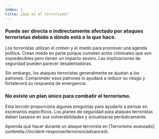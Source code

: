 ```yaml
---
index: 1
title: ¿Qué es el terrorismo?
---
```

### Puede ser directa o indirectamente afectado por ataques terroristas debido a dónde está o lo que hace.

Los terroristas utilizan el crimen y el miedo para promover una agenda política. Crean miedo en parte porque cometen actos criminales que son impredecibles pero tienen un impacto severo. Las implicaciones de seguridad pueden parecer desalentadoras.

Sin embargo, los ataques terroristas generalmente se ajustan a los patrones. Comprender esos patrones lo ayudará a reducir su riesgo y fortalecerá su respuesta de emergencia.

### No existe un plan único para combatir el terrorismo.

Esta lección proporciona algunas preguntas para ayudarlo a pensar en escenarios específicos. Los planes de seguridad para ataques terroristas deben basarse en sus vulnerabilidades y actualizarse periódicamente.

Aprenda qué hacer durante un ataque terrorista en [Terrorismo avanzado] (umbrella://incident-response/terrorism/advanced).